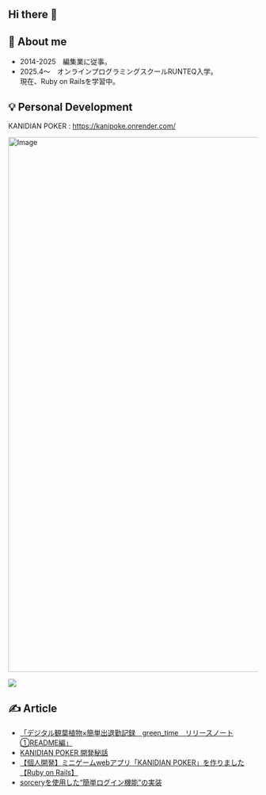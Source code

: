 ## Hi there 👋

## 🌼  About me
- 2014-2025　編集業に従事。<br>
- 2025.4〜　オンラインプログラミングスクールRUNTEQ入学。<br>
              現在、Ruby on Railsを学習中。

## 💡  Personal Development

KANIDIAN POKER : https://kanipoke.onrender.com/

<img width="1920" height="1080" alt="Image" src="https://github.com/user-attachments/assets/d4a9dc04-5155-4efd-8c55-cba2f2a61e27" />


![](https://github-readme-stats.vercel.app/api/top-langs?username=ng14tae&show_icons=true&locale=en&layout=compact)



## ✍️  Article

- [「デジタル観葉植物×簡単出退勤記録　green_time　リリースノート①README編」](https://note.com/mc42d/n/nbae166c307bd?from=notice) <br>
- [KANIDIAN POKER 開発秘話](https://note.com/mc42d/n/nf0457cbc7b1d) <br>
- [【個人開発】ミニゲームwebアプリ「KANIDIAN POKER」を作りました【Ruby on Rails】](https://qiita.com/ng14tae/items/6e6528cc48ca673c6369) <br>
- [sorceryを使用した“簡単ログイン機能”の実装](https://qiita.com/ng14tae/items/bbfa67b6e4439b1651ca)



<!--
**ng14tae/ng14tae** is a ✨ _special_ ✨ repository because its `README.md` (this file) appears on your GitHub profile.

Here are some ideas to get you started:

- 🔭 I’m currently working on ...
- 🌱 I’m currently learning ...
- 👯 I’m looking to collaborate on ...
- 🤔 I’m looking for help with ...
- 💬 Ask me about ...
- 📫 How to reach me: ...
- 😄 Pronouns: ...
- ⚡ Fun fact: ...
-->
